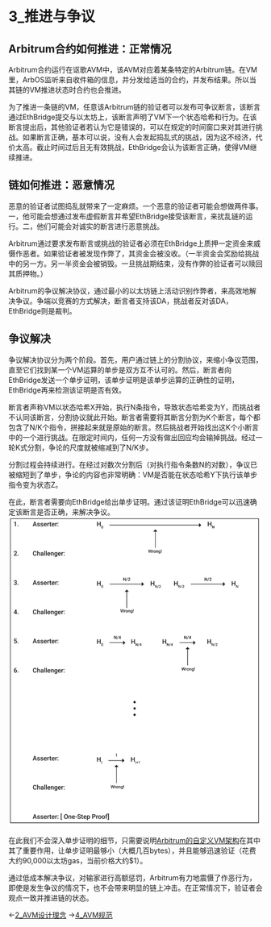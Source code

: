 # 3_推进与争议


## Arbitrum合约如何推进：正常情况
Arbitrum合约运行在讴歌AVM中，该AVM对应着某条特定的Arbitrum链。在VM里，ArbOS监听来自收件箱的信息，并分发给适当的合约，并发布结果。所以当其链的VM推进状态时合约也会推进。

为了推进一条链的VM，任意该Arbitrum链的验证者可以发布可争议断言，该断言通过EthBridge提交与以太坊上，该断言声明了VM下一个状态哈希和行为。在该断言提出后，其他验证者若认为它是错误的，可以在规定的时间窗口来对其进行挑战。如果断言正确，基本可以说，没有人会发起捣乱式的挑战，因为这不经济，代价太高。截止时间过后且无有效挑战，EthBridge会认为该断言正确，使得VM继续推进。

## 链如何推进：恶意情况
恶意的验证者试图捣乱就带来了一定麻烦。一个恶意的验证者可能会想做两件事。一，他可能会想通过发布虚假断言并希望EthBridge接受该断言，来扰乱链的运行。二，他们可能会对诚实的断言进行恶意挑战。

Arbitrum通过要求发布断言或挑战的验证者必须在EthBridge上质押一定资金来威慑作恶者。如果验证者被发现作弊了，其资金会被没收。（一半资金会奖励给挑战中的另一方。另一半资金会被销毁。一旦挑战期结束，没有作弊的验证者可以赎回其质押物。）

Arbitrum的争议解决协议，通过最小的以太坊链上活动识别作弊者，来高效地解决争议。争端以竞赛的方式解决，断言者支持该DA，挑战者反对该DA，EthBridge则是裁判。

## 争议解决
争议解决协议分为两个阶段。首先，用户通过链上的分割协议，来缩小争议范围，直至它们找到某一个VM运算的单步是双方互不认可的。然后，断言者向EthBridge发送一个单步证明，该单步证明是该单步运算的正确性的证明，EthBridge再来检测该证明是否有效。

断言者声称VM以状态哈希X开始，执行N条指令，导致状态哈希变为Y，而挑战者不认同该断言，分割协议就此开始。断言者需要将其断言分割为K个断言，每个都包含了N/K个指令，拼接起来就是原始的断言。然后挑战者开始找出这K个小断言中的一个进行挑战。在限定时间内，任何一方没有做出回应均会输掉挑战。经过一轮K式分割，争论的尺度就被缩减到了N/K步。

分割过程会持续进行。在经过对数次分割后（对执行指令条数N的对数），争议已被缩短到了单步，争论的内容也非常明确：VM是否能在状态哈希Y下执行该单步指令变为状态Z。

在此，断言者需要向EthBridge给出单步证明。通过该证明EthBridge可以迅速确定该断言是否正确，来解决争议。
![](3_%E6%8E%A8%E8%BF%9B%E4%B8%8E%E4%BA%89%E8%AE%AE/Arbitrum_dispute.png)

在此我们不会深入单步证明的细节，只需要说明[Arbitrum的自定义VM架构](2_AVM设计理念.md)在其中其了重要作用，让单步证明最够小（大概几百bytes），并且能够迅速验证（花费大约90,000以太坊gas，当前价格大约$1）。

通过低成本解决争议，对输家进行高额惩罚，Arbitrum有力地震慑了作恶行为，即使是发生争议的情况下，也不会带来明显的链上冲击。在正常情况下，验证者会观点一致并推进链的状态。


←[2_AVM设计理念](2_AVM设计理念.md)
→[4_AVM规范](4_AVM规范.md)